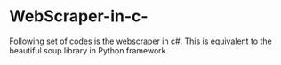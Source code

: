 # WebScraper-in-c-
Following set of codes is the webscraper in c#. This is equivalent to the beautiful soup library in Python framework.
